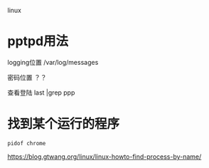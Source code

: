 linux

# pptpd用法

logging位置 /var/log/messages

密码位置 ？？

查看登陆 last |grep ppp

# 找到某个运行的程序

```
pidof chrome
```

https://blog.gtwang.org/linux/linux-howto-find-process-by-name/